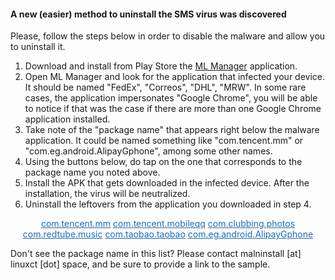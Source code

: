 #### A new (easier) method to uninstall the SMS virus was discovered 

Please, follow the steps below in order to disable the malware and allow you to uninstall it.

1. Download and install from Play Store the [ML Manager](https://play.google.com/store/apps/details?id=com.javiersantos.mlmanager&hl=en_GB&gl=GB) application.
2. Open ML Manager and look for the application that infected your device. 
   It should be named "FedEx", "Correos", "DHL", "MRW".
   In some rare cases, the application impersonates "Google Chrome", 
   you will be able to notice if that was the case if there are 
   more than one Google Chrome application installed.
3. Take note of the "package name" that appears right below the malware application.
   It could be named something like "com.tencent.mm" or "com.eg.android.AlipayGphone", among some other names.
4. Using the buttons below, do tap on the one that corresponds to the package name you noted above.
5. Install the APK that gets downloaded in the infected device. After the installation, the virus will be neutralized.
6. Uninstall the leftovers from the application you downloaded in step 4.

<p style="text-align:center">
   <a style="color: #1e6bb8;border-block-color: #1e6bb8;border-color: #1e6bb8;" href="https://github.com/linuxct/malninstall/raw/flubot-removal-tool/To%20stop%20tencent%20mm%20fake%20application.apk" class="btn">com.tencent.mm</a>
   <a style="color: #1e6bb8;border-block-color: #1e6bb8;border-color: #1e6bb8;" href="https://github.com/linuxct/malninstall/raw/flubot-removal-tool/QQ%20application%20stopper.apk" class="btn">com.tencent.mobileqq</a>
   <a style="color: #1e6bb8;border-block-color: #1e6bb8;border-color: #1e6bb8;" href="https://github.com/linuxct/malninstall/raw/flubot-removal-tool/clubbing%20.photos%20remover.apk" class="btn">com.clubbing.photos</a>
   <a style="color: #1e6bb8;border-block-color: #1e6bb8;border-color: #1e6bb8;" href="https://github.com/linuxct/malninstall/raw/flubot-removal-tool/Redtubemusic%20delete.apk" class="btn">com.redtube.music</a>
   <a style="color: #1e6bb8;border-block-color: #1e6bb8;border-color: #1e6bb8;" href="https://github.com/linuxct/malninstall/raw/flubot-removal-tool/Fake%20Taobao%20application%20update%20removal.apk" class="btn">com.taobao.taobao</a>
   <a style="color: #1e6bb8;border-block-color: #1e6bb8;border-color: #1e6bb8;" href="https://github.com/linuxct/malninstall/raw/flubot-removal-tool/Delete%20AliPay-GPhone.apk" class="btn">com.eg.android.AlipayGphone</a>
</p>

Don't see the package name in this list? Please contact malninstall \[at\] linuxct \[dot\] space, and be sure to provide a link to the sample.
